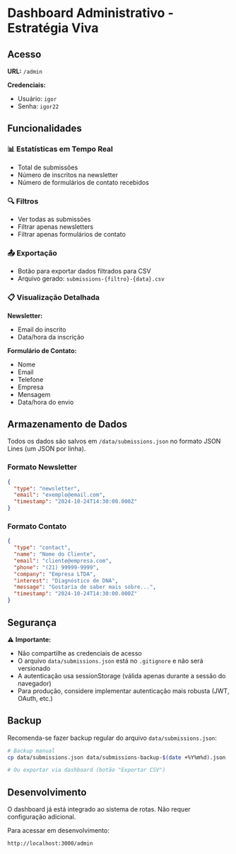 # Dashboard Administrativo - Estratégia Viva

## Acesso

**URL:** `/admin`

**Credenciais:**
- Usuário: `igor`
- Senha: `igor22`

## Funcionalidades

### 📊 Estatísticas em Tempo Real
- Total de submissões
- Número de inscritos na newsletter
- Número de formulários de contato recebidos

### 🔍 Filtros
- Ver todas as submissões
- Filtrar apenas newsletters
- Filtrar apenas formulários de contato

### 📤 Exportação
- Botão para exportar dados filtrados para CSV
- Arquivo gerado: `submissions-{filtro}-{data}.csv`

### 📋 Visualização Detalhada

**Newsletter:**
- Email do inscrito
- Data/hora da inscrição

**Formulário de Contato:**
- Nome
- Email
- Telefone
- Empresa
- Mensagem
- Data/hora do envio

## Armazenamento de Dados

Todos os dados são salvos em `/data/submissions.json` no formato JSON Lines (um JSON por linha).

### Formato Newsletter
```json
{
  "type": "newsletter",
  "email": "exemplo@email.com",
  "timestamp": "2024-10-24T14:30:00.000Z"
}
```

### Formato Contato
```json
{
  "type": "contact",
  "name": "Nome do Cliente",
  "email": "cliente@empresa.com",
  "phone": "(21) 99999-9999",
  "company": "Empresa LTDA",
  "interest": "Diagnóstico de DNA",
  "message": "Gostaria de saber mais sobre...",
  "timestamp": "2024-10-24T14:30:00.000Z"
}
```

## Segurança

⚠️ **Importante:**
- Não compartilhe as credenciais de acesso
- O arquivo `data/submissions.json` está no `.gitignore` e não será versionado
- A autenticação usa sessionStorage (válida apenas durante a sessão do navegador)
- Para produção, considere implementar autenticação mais robusta (JWT, OAuth, etc.)

## Backup

Recomenda-se fazer backup regular do arquivo `data/submissions.json`:

```bash
# Backup manual
cp data/submissions.json data/submissions-backup-$(date +%Y%m%d).json

# Ou exportar via dashboard (botão "Exportar CSV")
```

## Desenvolvimento

O dashboard já está integrado ao sistema de rotas. Não requer configuração adicional.

Para acessar em desenvolvimento:
```
http://localhost:3000/admin
```
